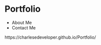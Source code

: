 # Portfolio
<ul>
<li>About Me  </li>
<li>Contact Me  </li>
  </ul>
  <p>https://charlesedeveloper.github.io/Portfolio/</p>


